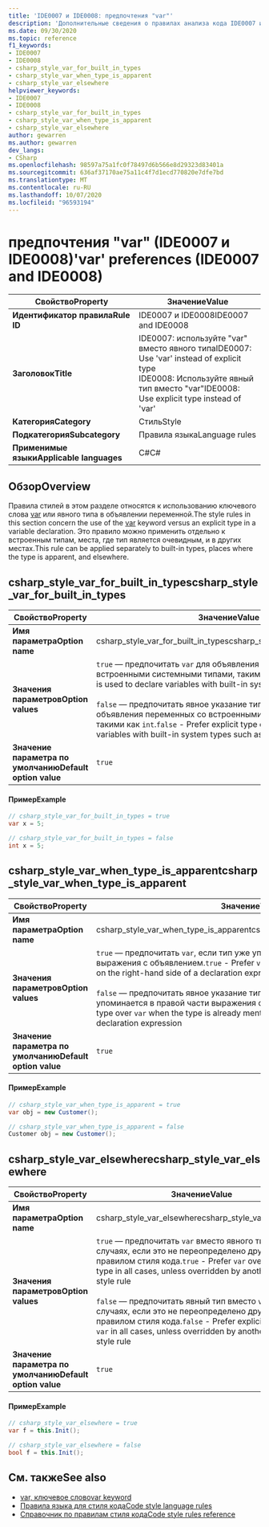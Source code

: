 ```yaml
---
title: 'IDE0007 и IDE0008: предпочтения "var"'
description: 'Дополнительные сведения о правилах анализа кода IDE0007 и IDE0008: предпочтения "var"'
ms.date: 09/30/2020
ms.topic: reference
f1_keywords:
- IDE0007
- IDE0008
- csharp_style_var_for_built_in_types
- csharp_style_var_when_type_is_apparent
- csharp_style_var_elsewhere
helpviewer_keywords:
- IDE0007
- IDE0008
- csharp_style_var_for_built_in_types
- csharp_style_var_when_type_is_apparent
- csharp_style_var_elsewhere
author: gewarren
ms.author: gewarren
dev_langs:
- CSharp
ms.openlocfilehash: 98597a75a1fc0f78497d6b566e8d29323d83401a
ms.sourcegitcommit: 636af37170ae75a11c4f7d1ecd770820e7dfe7bd
ms.translationtype: MT
ms.contentlocale: ru-RU
ms.lasthandoff: 10/07/2020
ms.locfileid: "96593194"
---
```

# <a name="var-preferences-ide0007-and-ide0008"></a><span data-ttu-id="66cfe-103">предпочтения "var" (IDE0007 и IDE0008)</span><span class="sxs-lookup"><span data-stu-id="66cfe-103">'var' preferences (IDE0007 and IDE0008)</span></span>

|<span data-ttu-id="66cfe-104">Свойство</span><span class="sxs-lookup"><span data-stu-id="66cfe-104">Property</span></span>|<span data-ttu-id="66cfe-105">Значение</span><span class="sxs-lookup"><span data-stu-id="66cfe-105">Value</span></span>|
|-|-|
| <span data-ttu-id="66cfe-106">**Идентификатор правила**</span><span class="sxs-lookup"><span data-stu-id="66cfe-106">**Rule ID**</span></span> | <span data-ttu-id="66cfe-107">IDE0007 и IDE0008</span><span class="sxs-lookup"><span data-stu-id="66cfe-107">IDE0007 and IDE0008</span></span> |
| <span data-ttu-id="66cfe-108">**Заголовок**</span><span class="sxs-lookup"><span data-stu-id="66cfe-108">**Title**</span></span> | <span data-ttu-id="66cfe-109">IDE0007: используйте "var" вместо явного типа</span><span class="sxs-lookup"><span data-stu-id="66cfe-109">IDE0007: Use 'var' instead of explicit type</span></span><br/> <span data-ttu-id="66cfe-110">IDE0008: Используйте явный тип вместо "var"</span><span class="sxs-lookup"><span data-stu-id="66cfe-110">IDE0008: Use explicit type instead of 'var'</span></span> |
| <span data-ttu-id="66cfe-111">**Категория**</span><span class="sxs-lookup"><span data-stu-id="66cfe-111">**Category**</span></span> | <span data-ttu-id="66cfe-112">Стиль</span><span class="sxs-lookup"><span data-stu-id="66cfe-112">Style</span></span> |
| <span data-ttu-id="66cfe-113">**Подкатегория**</span><span class="sxs-lookup"><span data-stu-id="66cfe-113">**Subcategory**</span></span> | <span data-ttu-id="66cfe-114">Правила языка</span><span class="sxs-lookup"><span data-stu-id="66cfe-114">Language rules</span></span> |
| <span data-ttu-id="66cfe-115">**Применимые языки**</span><span class="sxs-lookup"><span data-stu-id="66cfe-115">**Applicable languages**</span></span> | <span data-ttu-id="66cfe-116">C#</span><span class="sxs-lookup"><span data-stu-id="66cfe-116">C#</span></span> |

## <a name="overview"></a><span data-ttu-id="66cfe-117">Обзор</span><span class="sxs-lookup"><span data-stu-id="66cfe-117">Overview</span></span>

<span data-ttu-id="66cfe-118">Правила стилей в этом разделе относятся к использованию ключевого слова [var](../../../csharp/language-reference/keywords/var.md) или явного типа в объявлении переменной.</span><span class="sxs-lookup"><span data-stu-id="66cfe-118">The style rules in this section concern the use of the [var](../../../csharp/language-reference/keywords/var.md) keyword versus an explicit type in a variable declaration.</span></span> <span data-ttu-id="66cfe-119">Это правило можно применить отдельно к встроенным типам, места, где тип является очевидным, и в других местах.</span><span class="sxs-lookup"><span data-stu-id="66cfe-119">This rule can be applied separately to built-in types, places where the type is apparent, and elsewhere.</span></span>

## <a name="csharp_style_var_for_built_in_types"></a><span data-ttu-id="66cfe-120">csharp_style_var_for_built_in_types</span><span class="sxs-lookup"><span data-stu-id="66cfe-120">csharp_style_var_for_built_in_types</span></span>

|<span data-ttu-id="66cfe-121">Свойство</span><span class="sxs-lookup"><span data-stu-id="66cfe-121">Property</span></span>|<span data-ttu-id="66cfe-122">Значение</span><span class="sxs-lookup"><span data-stu-id="66cfe-122">Value</span></span>|
|-|-|
| <span data-ttu-id="66cfe-123">**Имя параметра**</span><span class="sxs-lookup"><span data-stu-id="66cfe-123">**Option name**</span></span> | <span data-ttu-id="66cfe-124">csharp_style_var_for_built_in_types</span><span class="sxs-lookup"><span data-stu-id="66cfe-124">csharp_style_var_for_built_in_types</span></span> |
| <span data-ttu-id="66cfe-125">**Значения параметров**</span><span class="sxs-lookup"><span data-stu-id="66cfe-125">**Option values**</span></span> | <span data-ttu-id="66cfe-126">`true` — предпочитать `var` для объявления переменных со встроенными системными типами, такими как `int`.</span><span class="sxs-lookup"><span data-stu-id="66cfe-126">`true` - Prefer `var` is used to declare variables with built-in system types such as `int`</span></span><br /><br /><span data-ttu-id="66cfe-127">`false` — предпочитать явное указание типа вместо `var` для объявления переменных со встроенными системными типами, такими как `int`.</span><span class="sxs-lookup"><span data-stu-id="66cfe-127">`false` - Prefer explicit type over `var` to declare variables with built-in system types such as `int`</span></span> |
| <span data-ttu-id="66cfe-128">**Значение параметра по умолчанию**</span><span class="sxs-lookup"><span data-stu-id="66cfe-128">**Default option value**</span></span> | `true` |

#### <a name="example"></a><span data-ttu-id="66cfe-129">Пример</span><span class="sxs-lookup"><span data-stu-id="66cfe-129">Example</span></span>

```csharp
// csharp_style_var_for_built_in_types = true
var x = 5;

// csharp_style_var_for_built_in_types = false
int x = 5;
```

## <a name="csharp_style_var_when_type_is_apparent"></a><span data-ttu-id="66cfe-130">csharp_style_var_when_type_is_apparent</span><span class="sxs-lookup"><span data-stu-id="66cfe-130">csharp_style_var_when_type_is_apparent</span></span>

|<span data-ttu-id="66cfe-131">Свойство</span><span class="sxs-lookup"><span data-stu-id="66cfe-131">Property</span></span>|<span data-ttu-id="66cfe-132">Значение</span><span class="sxs-lookup"><span data-stu-id="66cfe-132">Value</span></span>|
|-|-|
| <span data-ttu-id="66cfe-133">**Имя параметра**</span><span class="sxs-lookup"><span data-stu-id="66cfe-133">**Option name**</span></span> | <span data-ttu-id="66cfe-134">csharp_style_var_when_type_is_apparent</span><span class="sxs-lookup"><span data-stu-id="66cfe-134">csharp_style_var_when_type_is_apparent</span></span> |
| <span data-ttu-id="66cfe-135">**Значения параметров**</span><span class="sxs-lookup"><span data-stu-id="66cfe-135">**Option values**</span></span> | <span data-ttu-id="66cfe-136">`true` — предпочитать `var`, если тип уже упоминается в правой части выражения с объявлением.</span><span class="sxs-lookup"><span data-stu-id="66cfe-136">`true` - Prefer `var` when the type is already mentioned on the right-hand side of a declaration expression</span></span><br /><br /><span data-ttu-id="66cfe-137">`false` — предпочитать явное указание типа вместо `var`, если тип уже упоминается в правой части выражения с объявлением.</span><span class="sxs-lookup"><span data-stu-id="66cfe-137">`false` - Prefer explicit type over `var` when the type is already mentioned on the right-hand side of a declaration expression</span></span> |
| <span data-ttu-id="66cfe-138">**Значение параметра по умолчанию**</span><span class="sxs-lookup"><span data-stu-id="66cfe-138">**Default option value**</span></span> | `true` |

#### <a name="example"></a><span data-ttu-id="66cfe-139">Пример</span><span class="sxs-lookup"><span data-stu-id="66cfe-139">Example</span></span>

```csharp
// csharp_style_var_when_type_is_apparent = true
var obj = new Customer();

// csharp_style_var_when_type_is_apparent = false
Customer obj = new Customer();
```

## <a name="csharp_style_var_elsewhere"></a><span data-ttu-id="66cfe-140">csharp_style_var_elsewhere</span><span class="sxs-lookup"><span data-stu-id="66cfe-140">csharp_style_var_elsewhere</span></span>

|<span data-ttu-id="66cfe-141">Свойство</span><span class="sxs-lookup"><span data-stu-id="66cfe-141">Property</span></span>|<span data-ttu-id="66cfe-142">Значение</span><span class="sxs-lookup"><span data-stu-id="66cfe-142">Value</span></span>|
|-|-|
| <span data-ttu-id="66cfe-143">**Имя параметра**</span><span class="sxs-lookup"><span data-stu-id="66cfe-143">**Option name**</span></span> | <span data-ttu-id="66cfe-144">csharp_style_var_elsewhere</span><span class="sxs-lookup"><span data-stu-id="66cfe-144">csharp_style_var_elsewhere</span></span> |
| <span data-ttu-id="66cfe-145">**Значения параметров**</span><span class="sxs-lookup"><span data-stu-id="66cfe-145">**Option values**</span></span> | <span data-ttu-id="66cfe-146">`true` — предпочитать `var` вместо явного типа во всех случаях, если это не переопределено другим правилом стиля кода.</span><span class="sxs-lookup"><span data-stu-id="66cfe-146">`true` - Prefer `var` over explicit type in all cases, unless overridden by another code style rule</span></span><br /><br /><span data-ttu-id="66cfe-147">`false` — предпочитать явный тип вместо `var` во всех случаях, если это не переопределено другим правилом стиля кода.</span><span class="sxs-lookup"><span data-stu-id="66cfe-147">`false` - Prefer explicit type over `var` in all cases, unless overridden by another code style rule</span></span> |
| <span data-ttu-id="66cfe-148">**Значение параметра по умолчанию**</span><span class="sxs-lookup"><span data-stu-id="66cfe-148">**Default option value**</span></span> | `true` |

#### <a name="example"></a><span data-ttu-id="66cfe-149">Пример</span><span class="sxs-lookup"><span data-stu-id="66cfe-149">Example</span></span>

```csharp
// csharp_style_var_elsewhere = true
var f = this.Init();

// csharp_style_var_elsewhere = false
bool f = this.Init();
```

## <a name="see-also"></a><span data-ttu-id="66cfe-150">См. также</span><span class="sxs-lookup"><span data-stu-id="66cfe-150">See also</span></span>

- [<span data-ttu-id="66cfe-151">var, ключевое слово</span><span class="sxs-lookup"><span data-stu-id="66cfe-151">var keyword</span></span>](../../../csharp/language-reference/keywords/var.md)
- [<span data-ttu-id="66cfe-152">Правила языка для стиля кода</span><span class="sxs-lookup"><span data-stu-id="66cfe-152">Code style language rules</span></span>](language-rules.md)
- [<span data-ttu-id="66cfe-153">Справочник по правилам стиля кода</span><span class="sxs-lookup"><span data-stu-id="66cfe-153">Code style rules reference</span></span>](index.md)
